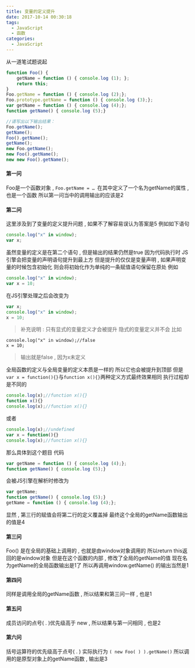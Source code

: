 ```yaml
---
title: 变量的定义提升
date: 2017-10-14 00:30:18
tags: 
  - JavaScript
  - 函数
categories: 
  - JavaScript
---
```



从一道笔试题说起
```javascript
function Foo() {
    getName = function () { console.log (1); };
    return this;
}
Foo.getName = function () { console.log (2);};
Foo.prototype.getName = function () { console.log (3);};
var getName = function () { console.log (4);};
function getName() { console.log (5);}

//请写出以下输出结果：
Foo.getName();
getName();
Foo().getName();
getName();
new Foo.getName();
new Foo().getName();
new new Foo().getName();
```
<!-- more -->
#### 第一问
Foo是一个函数对象 , `Foo.getName = … `在其中定义了一个名为getName的属性 , 也是一个函数
所以第一问当中的调用输出的应该是2

#### 第二问
这里涉及到了变量的定义提升问题 , 如果不了解容易误认为答案是5
例如如下语句
```javascript
console.log("x" in window);
var x;
```
虽然变量的定义是在第二个语句 , 但是输出的结果仍然是true
因为代码执行时 JS引擎会把变量的声明语句提升到最上方
但是提升的仅仅是变量声明 , 如果声明变量的时候包含初始化
则会将初始化作为单纯的一条赋值语句保留在原处
例如
```javascript
console.log("x" in window);
var x = 10;
```
在JS引擎处理之后会改变为
```javascript
var x;
console.log("x" in window);
x = 10;
```
> 补充说明 : 只有显式的变量定义才会被提升
> 隐式的变量定义并不会
> 比如
```
console.log("x" in window);//false
x = 10;
```
> 输出就是false , 因为x未定义

全局函数的定义与全局变量的定义本质是一样的
所以它也会被提升到顶部
但是 `var x = function(){}`与`function x(){}`两种定义方式最终效果相同
执行过程却是不同的
```javascript
console.log(x);//function x(){}
function x(){}
console.log(x);//function x(){}
```
或者
```javascript
console.log(x);//undefined
var x = function(){}
console.log(x);//function x(){}
```
那么具体到这个题目
代码
```javascript
var getName = function () { console.log (4);};
function getName() { console.log (5);}
```
会被JS引擎在解析时修改为
```javascript
var getName;
function getName() { console.log (5);}
getName = function () { console.log (4);};
```
显然 , 第三行的赋值会将第二行的定义覆盖掉
最终这个全局的getName函数输出的值是4

#### 第三问
Foo() 是在全局的基础上调用的 , 也就是由window对象调用的
所以return this返回的是window对象
但是在这个函数的内部 , 修改了全局的getName的值
现在名为getName的全局函数输出是1了
所以再调用window.getName() 的输出当然是1

#### 第四问
同样是调用全局的getName函数 , 所以结果和第三问一样 , 也是1

#### 第五问
成员访问的点号( . )优先级高于 new , 所以结果与第一问相同 , 也是2

#### 第六问
括号运算符的优先级高于点号( . )
实际执行为 `( new Foo( ) ).getName()`
所以调用的是原型对象上的getName函数 , 输出是3
